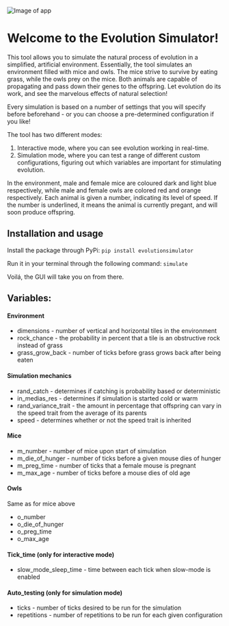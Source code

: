 ![Image of app](https://imgur.com/8obpdcW.png)
# Welcome to the Evolution Simulator!
This tool allows you to simulate the natural process of evolution in a simplified, artificial environment. Essentially, the tool simulates an environment filled with mice and owls. The mice strive to survive by eating grass, while the owls prey on the mice. Both animals are capable of propagating and pass down their genes to the offspring. Let evolution do its work, and see the marvelous effects of natural selection!

Every simulation is based on a number of settings that you will specify before beforehand - or you can choose a pre-determined configuration if you like!

The tool has two different modes:
1. Interactive mode, where you can see evolution working in real-time.
2. Simulation mode, where you can test a range of different custom configurations, figuring out which variables are important for stimulating evolution.

In the environment, male and female mice are coloured dark and light blue respectively, while male and female owls are colored red and orange respectively. Each animal is given a number, indicating its level of speed. If the number is underlined, it means the animal is currently pregant, and will soon produce offspring.

## Installation and usage
Install the package through PyPi:
`pip install evolutionsimulator`

Run it in your terminal through the following command:
`simulate`

Voilá, the GUI will take you on from there.

## Variables:
#### Environment
* dimensions - number of vertical and horizontal tiles in the environment
* rock_chance - the probability in percent that a tile is an obstructive rock instead of grass
* grass_grow_back - number of ticks before grass grows back after being eaten

#### Simulation mechanics
* rand_catch - determines if catching is probability based or deterministic
* in_medias_res - determines if simulation is started cold or warm
* rand_variance_trait - the amount in percentage that offspring can vary in the speed trait from the average of its parents
* speed - determines whether or not the speed trait is inherited

#### Mice
* m_number - number of mice upon start of simulation
* m_die_of_hunger - number of ticks before a given mouse dies of hunger
* m_preg_time - number of ticks that a female mouse is pregnant
* m_max_age - number of ticks before a mouse dies of old age

#### Owls
Same as for mice above
* o_number
* o_die_of_hunger
* o_preg_time
* o_max_age

#### Tick_time (only for interactive mode)
* slow_mode_sleep_time - time between each tick when slow-mode is enabled

#### Auto_testing (only for simulation mode)
* ticks - number of ticks desired to be run for the simulation
* repetitions - number of repetitions to be run for each given configuration
